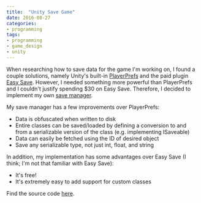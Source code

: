 ```yaml
---
title:  "Unity Save Game"
date: 2016-08-27
categories:
- programming
tags:
- programming
- game_design
- unity
---
```


When researching how to save data for the game I'm working on, I found a couple
solutions, namely Unity's built-in [PlayerPrefs][player-prefs] and the paid
plugin [Easy Save][easy-save]. However, I needed something more powerful than
PlayerPrefs and I couldn't justify spending $30 on Easy Save. Therefore, I
decided to implement my own [save manager][save-game].

<!--more-->

My save manager has a few improvements over PlayerPrefs:

- Data is obfuscated when written to disk
- Entire classes can be saved/loaded by defining a conversion to and from a
	serializable version of the class (e.g. implementing ISaveable)
- Data can easily be fetched using the ID of desired object
- Save any serializable type, not just int, float, and string


In addition, my implementation has some advantages over Easy Save (I think; I'm
not that familiar with Easy Save):

- It's free!
- It's extremely easy to add support for custom classes


Find the source code [here][save-game].


[easy-save]: https://www.assetstore.unity3d.com/en/#!/content/768
[player-prefs]: https://docs.unity3d.com/ScriptReference/PlayerPrefs.html
[save-game]: https://github.com/spencewenski/SaveGame
[unity-persistence]: https://unity3d.com/learn/tutorials/modules/beginner/live-training-archive/persistence-data-saving-loading
